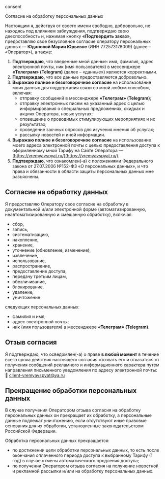 consent

Согласие на обработку персональных данных

Настоящим я, действуя от своего имени свободно, добровольно, не находясь под влиянием заблуждения, подтверждаю свою дееспособность и, нажимая кнопку **«Подтвердить заказ»**, предоставляю свое безусловное согласие оператору персональных данных — **Юдановой Марии Юрьевне** (ИНН 772573178009) (далее – «Оператор»), а также:

1. **Подтверждаю**, что введенные мной данные: имя, фамилия, адрес электронной почты, ник (имя пользователя) в мессенджере **«Телеграм» (Telegram)** (далее – «данные») являются корректными.  
2. **Подтверждаю**, что все данные предоставляются добровольно.  
3. **Выражаю полное и безоговорочное согласие** на использование моих данных для поддержания связи со мной любым способом, включая:  
   - отправку сообщений в мессенджере **«Телеграм» (Telegram)**;  
   - отправку электронных писем на указанный адрес с целью информирования о специальных предложениях, скидках и акциях Оператора, новых услугах;  
   - оповещение о проводимых стимулирующих мероприятиях и их результатах;  
   - проведение заочных опросов для изучения мнения об услугах;  
   - рассылку новостей и иной информации.  
4. **Выражаю полное и безоговорочное согласие** на использование моего адреса электронной почты с целью предоставления доступа к оформленному мной Тарифу на Сайте Оператора — [https://vremyavspyat.ru/](https://vremyavspyat.ru/).  
5. **Подтверждаю**, что ознакомлен(-а) с положениями Федерального закона от 27.07.2006 №152-ФЗ «О персональных данных», и что права и обязанности в области защиты персональных данных мне разъяснены.

## Согласие на обработку данных

Я предоставляю Оператору свое согласие на обработку в документальной и/или электронной форме (автоматизированную, неавтоматизированную и смешанную обработку), включая:

- сбор,  
- запись,  
- систематизацию,  
- накопление,  
- хранение,  
- уточнение (обновление, изменение),  
- извлечение,  
- использование,  
- распространение,  
- предоставление доступа,  
- передачу третьим лицам,  
- обезличивание,  
- блокирование,  
- удаление,  
- уничтожение  

следующих персональных данных:

- фамилия и имя;  
- адрес электронной почты;  
- ник (имя пользователя) в мессенджере **«Телеграм» (Telegram)**.  

## Отзыв согласия

Я подтверждаю, что осведомлен(-а) о праве **в любой момент** в течение всего срока действия настоящего согласия отозвать его и отказаться от получения сообщений рекламного и информационного характера путем направления письменного уведомления по адресу электронной почты:  
📧 [client-vremyavspyat@ya.ru](mailto:client-vremyavspyat@ya.ru)

## Прекращение обработки персональных данных

В случае получения Оператором отзыва согласия на обработку персональных данных он прекращает их обработку, а персональные данные подлежат уничтожению, если отсутствуют иные правовые основания для их обработки, установленные законодательством Российской Федерации.  

Обработка персональных данных прекращается:

- по достижении цели обработки персональных данных, то есть после окончания оплаченного периода доступа к выбранному Тарифу (1 год) в случае отмены автоматического продления доступа;  
- по получении Оператором отзыва согласия на получение новостной и рекламной рассылки и/или на обработку персональных данных.

